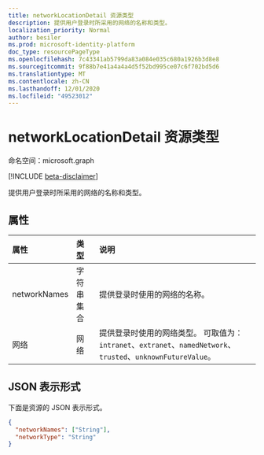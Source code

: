 ```yaml
---
title: networkLocationDetail 资源类型
description: 提供用户登录时所采用的网络的名称和类型。
localization_priority: Normal
author: besiler
ms.prod: microsoft-identity-platform
doc_type: resourcePageType
ms.openlocfilehash: 7c43341ab5799da83a084e035c680a1926b3d8e8
ms.sourcegitcommit: 9f88b7e41a4a4a4d5f52bd995ce07c6f702bd5d6
ms.translationtype: MT
ms.contentlocale: zh-CN
ms.lasthandoff: 12/01/2020
ms.locfileid: "49523012"
---
```

# <a name="networklocationdetail-resource-type"></a>networkLocationDetail 资源类型

命名空间：microsoft.graph

[!INCLUDE [beta-disclaimer](../../includes/beta-disclaimer.md)]

提供用户登录时所采用的网络的名称和类型。

## <a name="properties"></a>属性

| 属性     | 类型        | 说明 |
|:-------------|:------------|:------------|
|networkNames|字符串集合|提供登录时使用的网络的名称。|
|网络|网络| 提供登录时使用的网络类型。 可取值为：`intranet`、`extranet`、`namedNetwork`、`trusted`、`unknownFutureValue`。|

## <a name="json-representation"></a>JSON 表示形式

下面是资源的 JSON 表示形式。

<!-- {
  "blockType": "resource",
  "optionalProperties": [

  ],
  "@odata.type": "microsoft.graph.networkLocationDetail",
  "baseType": null
}-->

```json
{
  "networkNames": ["String"],
  "networkType": "String"
}
```

<!-- uuid: 16cd6b66-4b1a-43a1-adaf-3a886856ed98
2019-02-04 14:57:30 UTC -->
<!-- {
  "type": "#page.annotation",
  "description": "networkLocationDetail resource",
  "keywords": "",
  "section": "documentation",
  "tocPath": ""
}-->


